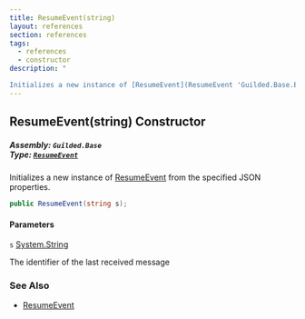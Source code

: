 ```yaml
---
title: ResumeEvent(string)
layout: references
section: references
tags:
  - references
  - constructor
description: "

Initializes a new instance of [ResumeEvent](ResumeEvent 'Guilded.Base.Events.ResumeEvent') from the specified JSON properties."
---
```


## ResumeEvent(string) Constructor
##### **Assembly:** `Guilded.Base`<br/>**Type:** [`ResumeEvent`](ResumeEvent 'Guilded.Base.Events.ResumeEvent')

Initializes a new instance of [ResumeEvent](ResumeEvent 'Guilded.Base.Events.ResumeEvent') from the specified JSON properties.

```csharp
public ResumeEvent(string s);
```
#### Parameters

<a name='Guilded.Base.Events.ResumeEvent.ResumeEvent(string).s'></a>

`s` [System.String](https://docs.microsoft.com/en-us/dotnet/api/System.String 'System.String')

The identifier of the last received message

### See Also
- [ResumeEvent](ResumeEvent 'Guilded.Base.Events.ResumeEvent')